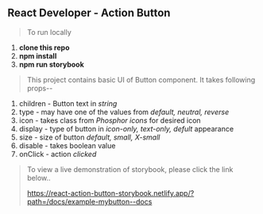 ## React Developer - Action Button

> To run locally

1.  **clone this repo**
2.  **npm install**
3.  **npm run storybook**

> This project contains basic UI of Button component.
> It takes following props--

1. children - Button text in _string_
2. type - may have one of the values from _default, neutral, reverse_
3. icon - takes class from _Phosphor icons_ for desired icon
4. display - type of button in _icon-only, text-only, defult_ appearance
5. size - size of button _default, small, X-small_
6. disable - takes boolean value
7. onClick - action _clicked_

> To view a live demonstration of storybook, please click the link below..
>
> https://react-action-button-storybook.netlify.app/?path=/docs/example-mybutton--docs
